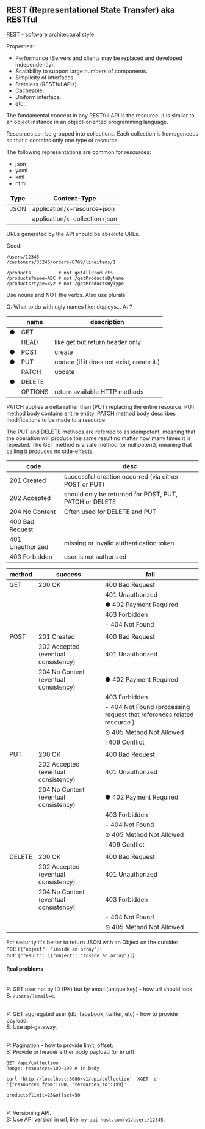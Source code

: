 REST (Representational State Transfer) aka RESTful
-

REST - software architectural style.

Properties:
* Performance (Servers and clients may be replaced and developed independently).
* Scalability to support large numbers of components.
* Simplicity of interfaces.
* Stateless (RESTful APIs).
* Cacheable.
* Uniform interface.
* etc...

The fundamental concept in any RESTful API is the resource.
It is similar to an object instance in an object-oriented programming language.

Resources can be grouped into collections.
Each collection is homogeneous so that it contains only one type of resource.

The following representations are common for resources:
* json
* yaml
* xml
* html

| Type | Content-Type                  |
|------|-------------------------------|
| JSON | application/x-resource+json   |
|      | application/x-collection+json |

URLs generated by the API should be absolute URLs.

Good:
````
/users/12345
/customers/33245/orders/8769/lineitems/1

/products          # not getAllProducts
/products?name=ABC # not /getProductsByName
/products?type=xyz # not /getProductsByType
````
Use nouns and NOT the verbs. Also use plurals.

Q: What to do with ugly names like: deploys...
A: ?

|   | name     | description                               |
|---|----------|-------------------------------------------|
| ● | GET      |                                           |
|   | HEAD     | like get but return header only           |
| ● | POST     | create                                    |
| ● | PUT      | update (if it does not exist, create it.) |
|   | PATCH    | update                                    |
| ● | DELETE   |                                           |
|   | OPTIONS  | return available HTTP methods             |

PATCH applies a delta rather than (PUT) replacing the entire resource.
PUT method body contains entire entity.
PATCH method body describes modifications to be made to a resource.

The PUT and DELETE methods are referred to as idempotent,
meaning that the operation will produce the same result no matter how many times it is repeated.
The GET method is a safe method (or nullipotent), meaning that calling it produces no side-effects.

| code             | desc                                                   |
|------------------|--------------------------------------------------------|
| 201 Created      | successful creation occurred (via either POST or PUT)  |
| 202 Accepted     | should only be returned for POST, PUT, PATCH or DELETE |
| 204 No Content   | Often used for DELETE and PUT                          |
| 400 Bad Request  |                                                        |
| 401 Unauthorized | missing or invalid authentication token                |
| 403 Forbidden    | user is not authorized                                 |

| method | success                               |   fail                                                                    |
|--------|---------------------------------------|---------------------------------------------------------------------------|
| GET    | 200 OK                                |   400 Bad Request                                                         |
|        |                                       |   401 Unauthorized                                                        |
|        |                                       | ● 402 Payment Required                                                    |
|        |                                       |   403 Forbidden                                                           |
|        |                                       | - 404 Not Found                                                           |
|        |                                       |                                                                           |
| POST   | 201 Created                           |   400 Bad Request                                                         |
|        | 202 Accepted (eventual consistency)   |   401 Unauthorized                                                        |
|        | 204 No Content (eventual consistency) | ● 402 Payment Required                                                    |
|        |                                       |   403 Forbidden                                                           |
|        |                                       | - 404 Not Found (processing request that references related resource )    |
|        |                                       | ⊙ 405 Method Not Allowed                                                  |
|        |                                       | ! 409 Conflict                                                            |
|        |                                       |                                                                           |
| PUT    | 200 OK                                |   400 Bad Request                                                         |
|        | 202 Accepted (eventual consistency)   |   401 Unauthorized                                                        |
|        | 204 No Content (eventual consistency) | ● 402 Payment Required                                                    |
|        |                                       |   403 Forbidden                                                           |
|        |                                       | - 404 Not Found                                                           |
|        |                                       | ⊙ 405 Method Not Allowed                                                  |
|        |                                       | ! 409 Conflict                                                            |
|        |                                       |                                                                           |
| DELETE | 200 OK                                |   400 Bad Request                                                         |
|        | 202 Accepted (eventual consistency)   |   401 Unauthorized                                                        |
|        | 204 No Content (eventual consistency) |   403 Forbidden                                                           |
|        |                                       | - 404 Not Found                                                           |
|        |                                       | ⊙ 405 Method Not Allowed                                                  |

For security it's better to return JSON with an Object on the outside:
<br>not: `[{"object": "inside an array"}]`
<br>but: `{"result": [{"object": "inside an array"}]}`

#### Real problems

<br>P: GET user not by ID (PK) but by email (unique key) - how url should look.
<br>S: `/users/?email=e`.

<br>P: GET aggregated user (db, facebook, twitter, etc) - how to provide payload.
<br>S: Use api-gateway.

<br>P: Pagination - how to provide limit, offset.
<br>S: Provide or header either body payload (or in url):
````
GET /api/collection
Range: resources=100-199 # in body

curl 'http://localhost:8080/v1/api/collection' -XGET -d '{"resources_from":100, "resources_to":199}'

products?limit=25&offset=50 
````

<br>P: Versioning API.
<br>S: Use API version in url, like: `my-api-host.com/v1/users/12345`.
